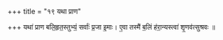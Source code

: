 +++
title = "१९ यथा प्राण"

+++
यथा॑ प्राण बलि॒हृत॒स्तुभ्यं॒ सर्वाः॑ प्र॒जा इ॒माः। ए॒वा तस्मै॑ ब॒लिं ह॑रा॒न्यस्त्वा॑ शृ॒णव॑त्सुश्रवः ॥